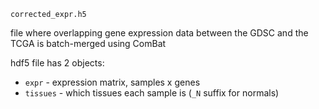 `corrected_expr.h5`

file where overlapping gene expression data between the GDSC and the TCGA is batch-merged using ComBat

hdf5 file has 2 objects:

* `expr` - expression matrix, samples x genes
* `tissues` - which tissues each sample is (`_N` suffix for normals)
